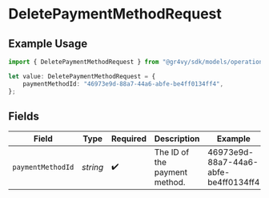 # DeletePaymentMethodRequest

## Example Usage

```typescript
import { DeletePaymentMethodRequest } from "@gr4vy/sdk/models/operations";

let value: DeletePaymentMethodRequest = {
    paymentMethodId: "46973e9d-88a7-44a6-abfe-be4ff0134ff4",
};
```

## Fields

| Field                                | Type                                 | Required                             | Description                          | Example                              |
| ------------------------------------ | ------------------------------------ | ------------------------------------ | ------------------------------------ | ------------------------------------ |
| `paymentMethodId`                    | *string*                             | :heavy_check_mark:                   | The ID of the payment method.        | 46973e9d-88a7-44a6-abfe-be4ff0134ff4 |